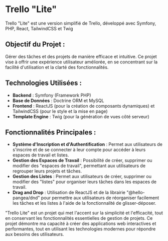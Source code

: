 # Trello "Lite"

Trello "Lite" est une version simplifié de Trello, développé avec Symfony, PHP, React, TailwindCSS et Twig

## **Objectif du Projet** : 

Gérer des tâches et des projets de manière efficace et intuitive. Ce projet vise à offrir une expérience utilisateur améliorée, en se concentrant sur la facilité d'utilisation et la clarté des fonctionnalités.

## **Technologies Utilisées :**

* **Backend** : Symfony (Framework PHP)
* **Base de Données** : Doctrine ORM et MySQL
* **Frontend** : ReactJS (pour la création de composants dynamiques) et TailwindCSS (pour le style et la mise en page)
* **Template Engine** : Twig (pour la génération de vues côté serveur)

## **Fonctionnalités Principales :**

* **Système d'Inscription et d'Authentification** : Permet aux utilisateurs de s'inscrire et de se connecter à leur compte pour accéder à leurs espaces de travail et listes.
* **Gestion des Espaces de Travail** : Possibilité de créer, supprimer ou modifier des "espaces de travail", permettant aux utilisateurs de regrouper leurs projets et tâches.
* **Gestion des Listes** : Permet aux utilisateurs de créer, supprimer ou modifier des "listes" pour organiser leurs tâches dans les espaces de travail.
* **Drag and Drop** : Utilisation de ReactJS et de la librairie "@hello-pangea/dnd" pour permettre aux utilisateurs de réorganiser facilement les tâches et les listes à l'aide de la fonctionnalité de glisser-déposer.

"Trello Lite" est un projet qui met l'accent sur la simplicité et l'efficacité, tout en conservant les fonctionnalités essentielles de gestion de projets.
Ce projet démontre ma capacité à créer des applications web interactives et performantes, tout en utilisant les technologies modernes pour répondre aux besoins des utilisateurs.